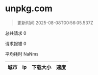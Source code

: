 
  # unpkg.com

  > 更新时间 2025-08-08T00:56:05.537Z
  
  总共请求 0

  请求报错 0

  平均耗时 NaNms

|城市|ip|下载大小|速度|
|-----|----------|---|---|

  